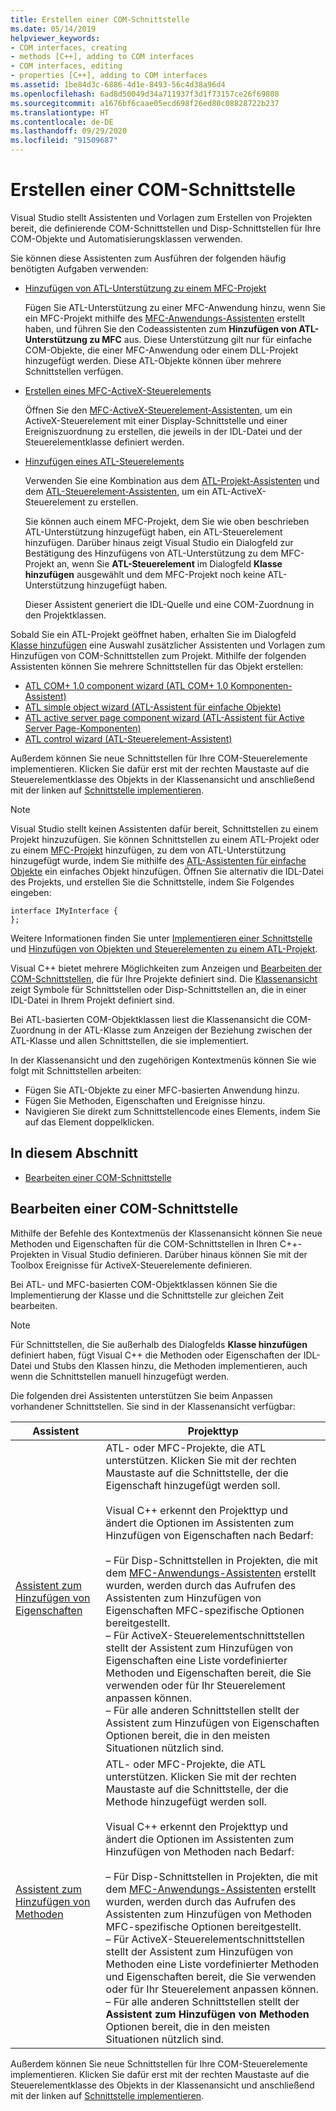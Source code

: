 ```yaml
---
title: Erstellen einer COM-Schnittstelle
ms.date: 05/14/2019
helpviewer_keywords:
- COM interfaces, creating
- methods [C++], adding to COM interfaces
- COM interfaces, editing
- properties [C++], adding to COM interfaces
ms.assetid: 1be84d3c-6886-4d1e-8493-56c4d38a96d4
ms.openlocfilehash: 6ad8d50049d34a711937f3d1f73157ce26f69808
ms.sourcegitcommit: a1676bf6caae05ecd698f26ed80c08828722b237
ms.translationtype: HT
ms.contentlocale: de-DE
ms.lasthandoff: 09/29/2020
ms.locfileid: "91509687"
---
```

# <a name="create-a-com-interface"></a>Erstellen einer COM-Schnittstelle

Visual Studio stellt Assistenten und Vorlagen zum Erstellen von Projekten bereit, die definierende COM-Schnittstellen und Disp-Schnittstellen für Ihre COM-Objekte und Automatisierungsklassen verwenden.

Sie können diese Assistenten zum Ausführen der folgenden häufig benötigten Aufgaben verwenden:

- [Hinzufügen von ATL-Unterstützung zu einem MFC-Projekt](../mfc/reference/adding-atl-support-to-your-mfc-project.md)

  Fügen Sie ATL-Unterstützung zu einer MFC-Anwendung hinzu, wenn Sie ein MFC-Projekt mithilfe des [MFC-Anwendungs-Assistenten](../mfc/reference/mfc-application-wizard.md) erstellt haben, und führen Sie den Codeassistenten zum **Hinzufügen von ATL-Unterstützung zu MFC** aus. Diese Unterstützung gilt nur für einfache COM-Objekte, die einer MFC-Anwendung oder einem DLL-Projekt hinzugefügt werden. Diese ATL-Objekte können über mehrere Schnittstellen verfügen.

- [Erstellen eines MFC-ActiveX-Steuerelements](../mfc/reference/creating-an-mfc-activex-control.md)

  Öffnen Sie den [MFC-ActiveX-Steuerelement-Assistenten](../mfc/reference/mfc-activex-control-wizard.md), um ein ActiveX-Steuerelement mit einer Display-Schnittstelle und einer Ereigniszuordnung zu erstellen, die jeweils in der IDL-Datei und der Steuerelementklasse definiert werden.

- [Hinzufügen eines ATL-Steuerelements](../atl/reference/adding-an-atl-control.md)

  Verwenden Sie eine Kombination aus dem [ATL-Projekt-Assistenten](../atl/reference/atl-project-wizard.md) und dem [ATL-Steuerelement-Assistenten](../atl/reference/atl-control-wizard.md), um ein ATL-ActiveX-Steuerelement zu erstellen.

  Sie können auch einem MFC-Projekt, dem Sie wie oben beschrieben ATL-Unterstützung hinzugefügt haben, ein ATL-Steuerelement hinzufügen. Darüber hinaus zeigt Visual Studio ein Dialogfeld zur Bestätigung des Hinzufügens von ATL-Unterstützung zu dem MFC-Projekt an, wenn Sie **ATL-Steuerelement** im Dialogfeld **Klasse hinzufügen** ausgewählt und dem MFC-Projekt noch keine ATL-Unterstützung hinzugefügt haben.

  Dieser Assistent generiert die IDL-Quelle und eine COM-Zuordnung in den Projektklassen.

Sobald Sie ein ATL-Projekt geöffnet haben, erhalten Sie im Dialogfeld [Klasse hinzufügen](./adding-a-class-visual-cpp.md#add-class-dialog-box) eine Auswahl zusätzlicher Assistenten und Vorlagen zum Hinzufügen von COM-Schnittstellen zum Projekt. Mithilfe der folgenden Assistenten können Sie mehrere Schnittstellen für das Objekt erstellen:

- [ATL COM+ 1.0 component wizard (ATL COM+ 1.0 Komponenten-Assistent)](../atl/reference/atl-com-plus-1-0-component-wizard.md)
- [ATL simple object wizard (ATL-Assistent für einfache Objekte)](../atl/reference/atl-simple-object-wizard.md)
- [ATL active server page component wizard (ATL-Assistent für Active Server Page-Komponenten)](../atl/reference/atl-active-server-page-component-wizard.md)
- [ATL control wizard (ATL-Steuerelement-Assistent)](../atl/reference/atl-control-wizard.md)

Außerdem können Sie neue Schnittstellen für Ihre COM-Steuerelemente implementieren. Klicken Sie dafür erst mit der rechten Maustaste auf die Steuerelementklasse des Objekts in der Klassenansicht und anschließend mit der linken auf [Schnittstelle implementieren](./implementing-an-interface-visual-cpp.md#implement-interface-wizard).

> [!NOTE]
> Visual Studio stellt keinen Assistenten dafür bereit, Schnittstellen zu einem Projekt hinzuzufügen. Sie können Schnittstellen zu einem ATL-Projekt oder zu einem [MFC-Projekt](../mfc/reference/adding-atl-support-to-your-mfc-project.md) hinzufügen, zu dem von ATL-Unterstützung hinzugefügt wurde, indem Sie mithilfe des [ATL-Assistenten für einfache Objekte](../atl/reference/atl-simple-object-wizard.md) ein einfaches Objekt hinzufügen. Öffnen Sie alternativ die IDL-Datei des Projekts, und erstellen Sie die Schnittstelle, indem Sie Folgendes eingeben:

```
interface IMyInterface {
};
```

Weitere Informationen finden Sie unter [Implementieren einer Schnittstelle](../ide/implementing-an-interface-visual-cpp.md) und [Hinzufügen von Objekten und Steuerelementen zu einem ATL-Projekt](../atl/reference/adding-objects-and-controls-to-an-atl-project.md).

Visual C++ bietet mehrere Möglichkeiten zum Anzeigen und [Bearbeiten der COM-Schnittstellen](#edit-a-com-interface), die für Ihre Projekte definiert sind. Die [Klassenansicht](/visualstudio/ide/viewing-the-structure-of-code) zeigt Symbole für Schnittstellen oder Disp-Schnittstellen an, die in einer IDL-Datei in Ihrem Projekt definiert sind.

Bei ATL-basierten COM-Objektklassen liest die Klassenansicht die COM-Zuordnung in der ATL-Klasse zum Anzeigen der Beziehung zwischen der ATL-Klasse und allen Schnittstellen, die sie implementiert.

In der Klassenansicht und den zugehörigen Kontextmenüs können Sie wie folgt mit Schnittstellen arbeiten:

- Fügen Sie ATL-Objekte zu einer MFC-basierten Anwendung hinzu.
- Fügen Sie Methoden, Eigenschaften und Ereignisse hinzu.
- Navigieren Sie direkt zum Schnittstellencode eines Elements, indem Sie auf das Element doppelklicken.

## <a name="in-this-section"></a>In diesem Abschnitt

- [Bearbeiten einer COM-Schnittstelle](#edit-a-com-interface)

## <a name="edit-a-com-interface"></a>Bearbeiten einer COM-Schnittstelle

Mithilfe der Befehle des Kontextmenüs der Klassenansicht können Sie neue Methoden und Eigenschaften für die COM-Schnittstellen in Ihren C++-Projekten in Visual Studio definieren. Darüber hinaus können Sie mit der Toolbox Ereignisse für ActiveX-Steuerelemente definieren.

Bei ATL- und MFC-basierten COM-Objektklassen können Sie die Implementierung der Klasse und die Schnittstelle zur gleichen Zeit bearbeiten.

> [!NOTE]
> Für Schnittstellen, die Sie außerhalb des Dialogfelds **Klasse hinzufügen** definiert haben, fügt Visual C++ die Methoden oder Eigenschaften der IDL-Datei und Stubs den Klassen hinzu, die Methoden implementieren, auch wenn die Schnittstellen manuell hinzugefügt werden.

Die folgenden drei Assistenten unterstützen Sie beim Anpassen vorhandener Schnittstellen. Sie sind in der Klassenansicht verfügbar:

|Assistent|Projekttyp|
|------------|------------------|
|[Assistent zum Hinzufügen von Eigenschaften](./adding-a-property-visual-cpp.md#names-add-property-wizard)|ATL- oder MFC-Projekte, die ATL unterstützen. Klicken Sie mit der rechten Maustaste auf die Schnittstelle, der die Eigenschaft hinzugefügt werden soll.<br /><br />Visual C++ erkennt den Projekttyp und ändert die Optionen im Assistenten zum Hinzufügen von Eigenschaften nach Bedarf:<br /><br />– Für Disp-Schnittstellen in Projekten, die mit dem [MFC-Anwendungs-Assistenten](../mfc/reference/mfc-application-wizard.md) erstellt wurden, werden durch das Aufrufen des Assistenten zum Hinzufügen von Eigenschaften MFC-spezifische Optionen bereitgestellt.<br />– Für ActiveX-Steuerelementschnittstellen stellt der Assistent zum Hinzufügen von Eigenschaften eine Liste vordefinierter Methoden und Eigenschaften bereit, die Sie verwenden oder für Ihr Steuerelement anpassen können.<br />– Für alle anderen Schnittstellen stellt der Assistent zum Hinzufügen von Eigenschaften Optionen bereit, die in den meisten Situationen nützlich sind.|
|[Assistent zum Hinzufügen von Methoden](./adding-a-method-visual-cpp.md#add-method-wizard)|ATL- oder MFC-Projekte, die ATL unterstützen. Klicken Sie mit der rechten Maustaste auf die Schnittstelle, der die Methode hinzugefügt werden soll.<br /><br />Visual C++ erkennt den Projekttyp und ändert die Optionen im Assistenten zum Hinzufügen von Methoden nach Bedarf:<br /><br />– Für Disp-Schnittstellen in Projekten, die mit dem [MFC-Anwendungs-Assistenten](../mfc/reference/mfc-application-wizard.md) erstellt wurden, werden durch das Aufrufen des Assistenten zum Hinzufügen von Methoden MFC-spezifische Optionen bereitgestellt.<br />– Für ActiveX-Steuerelementschnittstellen stellt der Assistent zum Hinzufügen von Methoden eine Liste vordefinierter Methoden und Eigenschaften bereit, die Sie verwenden oder für Ihr Steuerelement anpassen können.<br />– Für alle anderen Schnittstellen stellt der **Assistent zum Hinzufügen von Methoden** Optionen bereit, die in den meisten Situationen nützlich sind.|

Außerdem können Sie neue Schnittstellen für Ihre COM-Steuerelemente implementieren. Klicken Sie dafür erst mit der rechten Maustaste auf die Steuerelementklasse des Objekts in der Klassenansicht und anschließend mit der linken auf [Schnittstelle implementieren](./implementing-an-interface-visual-cpp.md#implement-interface-wizard).
